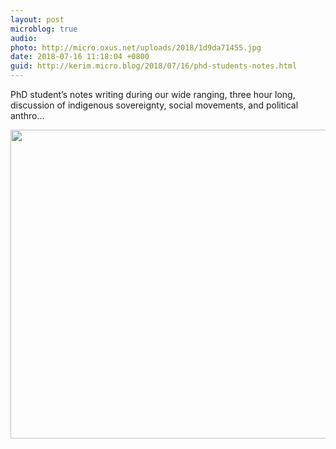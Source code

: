 ```yaml
---
layout: post
microblog: true
audio: 
photo: http://micro.oxus.net/uploads/2018/1d9da71455.jpg
date: 2018-07-16 11:18:04 +0800
guid: http://kerim.micro.blog/2018/07/16/phd-students-notes.html
---
```

PhD student’s notes writing during our wide ranging, three hour long, discussion of indigenous sovereignty, social movements, and political anthro…

<img src="http://micro.oxus.net/uploads/2018/1d9da71455.jpg" width="600" height="494" />
